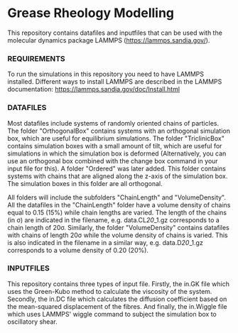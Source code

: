 # Grease Rheology Modelling
This repository contains datafiles and inputfiles that can be used with the molecular dynamics package LAMMPS (https://lammps.sandia.gov/).

### REQUIREMENTS
To run the simulations in this repository you need to have LAMMPS installed. Different ways to install LAMMPS are described in the LAMMPS documentation: https://lammps.sandia.gov/doc/Install.html

### DATAFILES
Most datafiles include systems of randomly oriented chains of particles. The folder "OrthogonalBox" contains systems with an orthogonal simulation box, which are useful for equilibrium simulations. The folder "TriclinicBox" contains simulation boxes with a small amount of tilt, which are useful for simulations in which the simulation box is deformed (Alternatively, you can use an orthogonal box combined with the change box command in your input file for this). A folder "Ordered" was later added. This folder contains systems with chains that are aligned along the z-axis of the simulation box. The simulation boxes in this folder are all orthogonal.

All folders will include the subfolders "ChainLength" and "VolumeDensity". All the datafiles in the "ChainLength" folder have a volume density of chains equal to 0.15 (15%) while chain lengths are varied. The length of the chains (in σ) are indicated in the filename, e.g. data.CL*20*_1.gz corresponds to a chain length of 20σ. Similarly, the folder "VolumeDensity" contains datafiles with chains of length 20σ while the volume density of chains is varied. This is also indicated in the filename in a similar way, e.g. data.D*20*_1.gz corresponds to a volume density of 0.20 (20%).

### INPUTFILES
This repository contains three types of input file. Firstly, the in.GK file which uses the Green-Kubo method to calculate the viscosity of the system. Secondly, the in.DC file which calculates the diffusion coefficient based on the mean-squared displacement of the fibres. And finally, the in.Wiggle file which uses LAMMPS' wiggle command to subject the simulation box to oscillatory shear.
